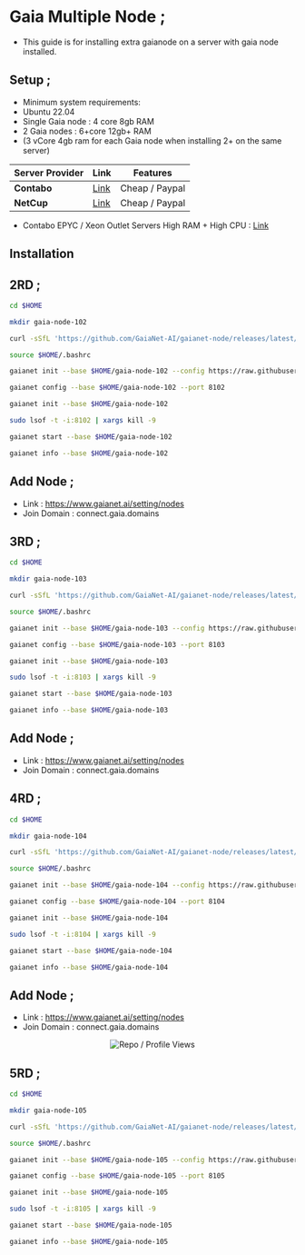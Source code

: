 # Gaia Multiple Node ; 

- This guide is for installing extra gaianode on a server with gaia node installed.

## Setup ; 

- Minimum system requirements:
- Ubuntu  22.04 
- Single Gaia node                :            4 core 8gb RAM
- 2 Gaia nodes                       :            6+core 12gb+ RAM
- (3 vCore 4gb ram for each Gaia node when installing 2+ on the same server)

| Server Provider        | Link              | Features |
|------------------|----------------------------|----------------------------|
| **Contabo**          | [Link](https://www.dpbolvw.net/click-101330552-12454592)                     | Cheap / Paypal  |
| **NetCup**          | [Link](https://www.netcup.com/en/?ref=261820) | Cheap / Paypal |

- Contabo EPYC / Xeon Outlet Servers High RAM + High CPU : [Link](https://www.dpbolvw.net/click-101330552-13796481) 

## Installation

## 2RD ; 

```bash
cd $HOME
```
```bash
mkdir gaia-node-102
```
```bash
curl -sSfL 'https://github.com/GaiaNet-AI/gaianet-node/releases/latest/download/install.sh' | bash -s -- --base $HOME/gaia-node-102
```
```bash
source $HOME/.bashrc
```
```bash
gaianet init --base $HOME/gaia-node-102 --config https://raw.githubusercontent.com/GaiaNet-AI/node-configs/main/qwen2-0.5b-instruct/config.json
```
```bash
gaianet config --base $HOME/gaia-node-102 --port 8102
```
```bash
gaianet init --base $HOME/gaia-node-102
```
```bash
sudo lsof -t -i:8102 | xargs kill -9
```
```bash
gaianet start --base $HOME/gaia-node-102
```
```bash
gaianet info --base $HOME/gaia-node-102
```

## Add Node ; 

- Link : https://www.gaianet.ai/setting/nodes
- Join Domain : connect.gaia.domains

## 3RD ; 

```bash
cd $HOME
```
```bash
mkdir gaia-node-103
```
```bash
curl -sSfL 'https://github.com/GaiaNet-AI/gaianet-node/releases/latest/download/install.sh' | bash -s -- --base $HOME/gaia-node-103
```
```bash
source $HOME/.bashrc
```
```bash
gaianet init --base $HOME/gaia-node-103 --config https://raw.githubusercontent.com/GaiaNet-AI/node-configs/main/qwen2-0.5b-instruct/config.json
```
```bash
gaianet config --base $HOME/gaia-node-103 --port 8103
```
```bash
gaianet init --base $HOME/gaia-node-103
```
```bash
sudo lsof -t -i:8103 | xargs kill -9
```
```bash
gaianet start --base $HOME/gaia-node-103
```
```bash
gaianet info --base $HOME/gaia-node-103
```

## Add Node ; 

- Link : https://www.gaianet.ai/setting/nodes
- Join Domain : connect.gaia.domains

## 4RD ; 

```bash
cd $HOME
```
```bash
mkdir gaia-node-104
```
```bash
curl -sSfL 'https://github.com/GaiaNet-AI/gaianet-node/releases/latest/download/install.sh' | bash -s -- --base $HOME/gaia-node-104
```
```bash
source $HOME/.bashrc
```
```bash
gaianet init --base $HOME/gaia-node-104 --config https://raw.githubusercontent.com/GaiaNet-AI/node-configs/main/qwen2-0.5b-instruct/config.json
```
```bash
gaianet config --base $HOME/gaia-node-104 --port 8104
```
```bash
gaianet init --base $HOME/gaia-node-104
```
```bash
sudo lsof -t -i:8104 | xargs kill -9
```
```bash
gaianet start --base $HOME/gaia-node-104
```
```bash
gaianet info --base $HOME/gaia-node-104
```

## Add Node ; 

- Link : https://www.gaianet.ai/setting/nodes
- Join Domain : connect.gaia.domains

<p align="center">
  <img src="https://komarev.com/ghpvc/?username=FurkanL0&style=flat-square&color=red&label=Profile+Views+/+Repo+Views+" alt="Repo / Profile Views" />
</p>


## 5RD ; 

```bash
cd $HOME
```
```bash
mkdir gaia-node-105
```
```bash
curl -sSfL 'https://github.com/GaiaNet-AI/gaianet-node/releases/latest/download/install.sh' | bash -s -- --base $HOME/gaia-node-105
```
```bash
source $HOME/.bashrc
```
```bash
gaianet init --base $HOME/gaia-node-105 --config https://raw.githubusercontent.com/GaiaNet-AI/node-configs/main/qwen2-0.5b-instruct/config.json
```
```bash
gaianet config --base $HOME/gaia-node-105 --port 8105
```
```bash
gaianet init --base $HOME/gaia-node-105
```
```bash
sudo lsof -t -i:8105 | xargs kill -9
```
```bash
gaianet start --base $HOME/gaia-node-105
```
```bash
gaianet info --base $HOME/gaia-node-105
```
